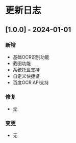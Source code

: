 # 更新日志

## [1.0.0] - 2024-01-01

### 新增
- 基础OCR识别功能
- 截图功能
- 系统托盘支持
- 自定义快捷键
- 百度OCR API支持

### 修复
- 无

### 变更
- 无 